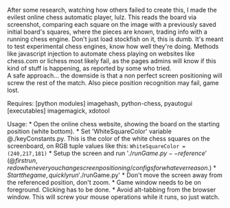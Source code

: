 After some research, watching how others failed to create this, I made the evilest online chess automatic 
player, lulz. This reads the board via screenshot, comparing each square on the image with a previously saved initial board's squares, where the pieces are known, trading info with a running chess engine.
Don't just load stockfish on it, this is dumb. It's meant to test experimental chess engines, know how well they're doing.
       Methods like javascript injection to automate chess playing on websites like chess.com or lichess most likely fail, as the pages admins will know if this kind of stuff is happening, as reported by some who tried.<br>
       A safe approach... the downside is that a non perfect screen positioning will screw the rest of the match. Also piece position recognition may fail, game lost.
       


       
Requires: [python modules] imagehash, python-chess, pyautogui<br>
	  [executables] imagemagick, xdotool

Usage:
       * Open the online chess website, showing the board on the starting position (white bottom).
       * Set 'WhiteSquareColor' variable @./keyConstants.py. This is the color of the white chess squares on the screenboard, on RGB tuple values like this:
       `WhiteSquareColor = (240,217,181)`
       * Setup the screen and run '$./runGame.py --reference' (@ first run, redo whenever you change screen positioning/configs for whatever reason.)
       * Start the game, quickly run '$./runGame.py'
       * Don't move the screen away from the referenced position, don't zoom.
       * Game window needs to be on foreground. Clicking has to be done.
       * Avoid alt-tabbing from the browser window. This will screw your mouse operations while it runs, so just watch. 